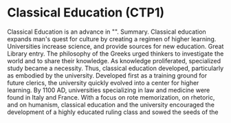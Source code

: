 # Classical Education (CTP1)

Classical Education is an advance in "".
Summary.
Classical education expands man's quest for culture by creating a regimen of higher learning. Universities increase science, and provide sources for new education.
Great Library entry.
The philosophy of the Greeks urged thinkers to investigate the world and to share their knowledge. As knowledge proliferated, specialized study became a necessity. Thus, classical education developed, particularly as embodied by the university. Developed first as a training ground for future clerics, the university quickly evolved into a center for higher learning. By 1100 AD, universities specializing in law and medicine were found in Italy and France. With a focus on rote memorization, on rhetoric, and on humanism, classical education and the university encouraged the development of a highly educated ruling class and sowed the seeds of the